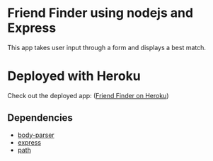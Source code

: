 # Friend Finder using nodejs and Express

This app takes user input through a form and displays a best match.

# Deployed with Heroku

Check out the deployed app: ([Friend Finder on Heroku](https://infinite-chamber-30064.herokuapp.com))

## Dependencies
- [body-parser](https://www.npmjs.com/package/body-parser)
- [express](https://www.npmjs.com/package/express)
- [path](https://www.npmjs.com/package/path)
